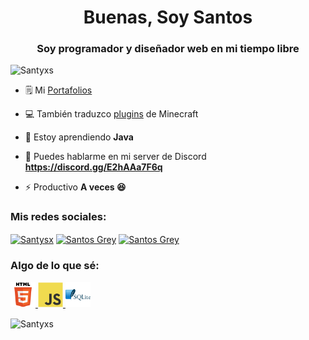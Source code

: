 <h1 align="center">Buenas, Soy Santos</h1>
<h3 align="center">Soy programador y diseñador web en mi tiempo libre</h3>

<p align="left"> <img src="https://komarev.com/ghpvc/?username=Santyxs&label=Profile%20views&color=0e75b6&style=flat" alt="Santyxs" /> </p>

- 🗒️ Mi [Portafolios](https://santyxs.vercel.app)

- 💻 También traduzco [plugins](https://github.com/users/Santyxs/projects/2) de Minecraft

- 🔎 Estoy aprendiendo **Java**

- 📩 Puedes hablarme en mi server de Discord **https://discord.gg/E2hAAa7F6q**

- ⚡ Productivo **A veces 😆**

<h3 align="left">Mis redes sociales:</h3>
<p align="left">
<a href="https://twitter.com/Santysx" target="blank"><img align="center" src="https://raw.githubusercontent.com/rahuldkjain/github-profile-readme-generator/master/src/images/icons/Social/twitter.svg" alt="Santysx" height="30" width="40" /></a>
<a href="https://www.instagram.com/_santos_grey_/" target="blank"><img align="center" src="https://raw.githubusercontent.com/rahuldkjain/github-profile-readme-generator/master/src/images/icons/Social/instagram.svg" alt="Santos Grey" height="30" width="40" /></a>
<a href="https://www.youtube.com/channel/UCYHKoH-_BZshOyyjlRseu_w" target="blank"><img align="center" src="https://raw.githubusercontent.com/rahuldkjain/github-profile-readme-generator/master/src/images/icons/Social/youtube.svg" alt="Santos Grey" height="30" width="40" /></a>
</p>

<h3 align="left">Algo de lo que sé:</h3>
<p align="left"> 
<a href="https://www.w3.org/html/" target="_blank"> <img src="https://raw.githubusercontent.com/devicons/devicon/master/icons/html5/html5-original-wordmark.svg" alt="HTML5" width="40" height="40"/> </a> <a href="https://developer.mozilla.org/es-ES/docs/Web/JavaScript" target="_blank"> <img src="https://raw.githubusercontent.com/devicons/devicon/master/icons/javascript/javascript-original.svg" alt="JavaScript" width="40" height="40"/> </a> <a href="https://www.sqlite.com/" target="_blank"> <img src="https://raw.githubusercontent.com/devicons/devicon/master/icons/sqlite/sqlite-original-wordmark.svg" alt="SQLite" width="40" height="40"/> </a> </p>

<p><img align="center" src="https://github-readme-stats.vercel.app/api?username=Santyxs&show_icons=true&locale=en" alt="Santyxs" /></p>
